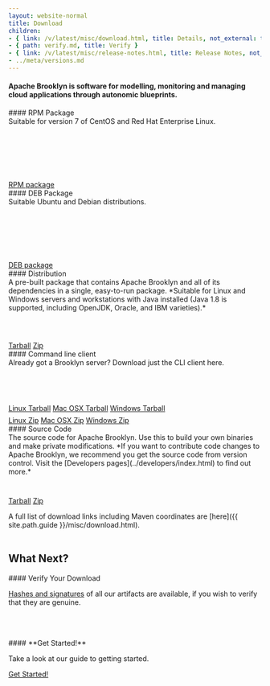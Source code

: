 ```yaml
---
layout: website-normal
title: Download
children:
- { link: /v/latest/misc/download.html, title: Details, not_external: true }
- { path: verify.md, title: Verify }
- { link: /v/latest/misc/release-notes.html, title: Release Notes, not_external: true }
- ../meta/versions.md
---
```


<h4>
 Apache Brooklyn is software for modelling, monitoring and managing cloud applications through autonomic blueprints.
</h4>

<div class="row">

<div class="col-md-6" markdown="1">

<div class="panel panel-default">
  <div class="panel-heading" markdown="1">
#### RPM Package
  </div>
  <div class="panel-body" markdown="1">
<div style="height: 9em;" markdown="1">
Suitable for version 7 of CentOS and Red Hat Enterprise Linux.
</div>

<div class="text-center">
  <a class="btn btn-default" href="https://www.apache.org/dyn/closer.lua?action=download&filename=brooklyn/apache-brooklyn-{{ site.brooklyn-stable-version }}/apache-brooklyn-{{ site.brooklyn-stable-version }}-1.noarch.rpm" role="button">RPM package</a>
</div>
  </div>
</div>

</div><!-- col -->

<div class="col-md-6" markdown="1">

<div class="panel panel-default">
  <div class="panel-heading" markdown="1">
#### DEB Package
  </div>
  <div class="panel-body" markdown="1">
<div style="height: 9em;" markdown="1">
Suitable Ubuntu and Debian distributions.
</div>

<div class="text-center">
  <a class="btn btn-default" href="https://www.apache.org/dyn/closer.lua?action=download&filename=brooklyn/apache-brooklyn-{{ site.brooklyn-stable-version }}/apache-brooklyn-{{ site.brooklyn-stable-version }}.deb" role="button">DEB package</a>
</div>
  </div>
</div>

</div><!-- col -->

<div class="col-md-6" markdown="1">

<div class="panel panel-default">
  <div class="panel-heading" markdown="1">
#### Distribution
  </div>
  <div class="panel-body" markdown="1">
<div style="height: 9em;" markdown="1">
A pre-built package that contains Apache Brooklyn and all of its dependencies in a single, easy-to-run package. 
*Suitable for Linux and Windows servers and workstations with Java installed
(Java 1.8 is supported, including OpenJDK, Oracle, and IBM varieties).*
</div>

<div class="text-center">
  <a class="btn btn-default" href="https://www.apache.org/dyn/closer.lua?action=download&filename=brooklyn/apache-brooklyn-{{ site.brooklyn-stable-version }}/apache-brooklyn-{{ site.brooklyn-stable-version }}-bin.tar.gz" role="button">Tarball</a>
  <a class="btn btn-default" href="https://www.apache.org/dyn/closer.lua?action=download&filename=brooklyn/apache-brooklyn-{{ site.brooklyn-stable-version }}/apache-brooklyn-{{ site.brooklyn-stable-version }}-bin.zip" role="button">Zip</a>
</div>
  </div>
</div>

</div><!-- col -->

<div class="col-md-6" markdown="1">

<div class="panel panel-default">
  <div class="panel-heading" markdown="1">
#### Command line client
  </div>
  <div class="panel-body" markdown="1">
<div style="height: 6.5em;" markdown="1">
Already got a Brooklyn server? Download just the CLI client here.
</div>

<div class="text-center" style="margin-bottom: 0.5em">
  <a class="btn btn-default" href="https://www.apache.org/dyn/closer.lua?action=download&filename=brooklyn/apache-brooklyn-{{ site.brooklyn-stable-version }}/apache-brooklyn-{{ site.brooklyn-stable-version }}-client-cli-linux.tar.gz" role="button">Linux Tarball</a>
  <a class="btn btn-default" href="https://www.apache.org/dyn/closer.lua?action=download&filename=brooklyn/apache-brooklyn-{{ site.brooklyn-stable-version }}/apache-brooklyn-{{ site.brooklyn-stable-version }}-client-cli-macosx.tar.gz" role="button">Mac OSX Tarball</a>
  <a class="btn btn-default" href="https://www.apache.org/dyn/closer.lua?action=download&filename=brooklyn/apache-brooklyn-{{ site.brooklyn-stable-version }}/apache-brooklyn-{{ site.brooklyn-stable-version }}-client-cli-windows.tar.gz" role="button">Windows Tarball</a>
</div>
<div class="text-center">
  <a class="btn btn-default" href="https://www.apache.org/dyn/closer.lua?action=download&filename=brooklyn/apache-brooklyn-{{ site.brooklyn-stable-version }}/apache-brooklyn-{{ site.brooklyn-stable-version }}-client-cli-linux.zip" role="button">Linux Zip</a>
  <a class="btn btn-default" href="https://www.apache.org/dyn/closer.lua?action=download&filename=brooklyn/apache-brooklyn-{{ site.brooklyn-stable-version }}/apache-brooklyn-{{ site.brooklyn-stable-version }}-client-cli-macosx.zip" role="button">Mac OSX Zip</a>
  <a class="btn btn-default" href="https://www.apache.org/dyn/closer.lua?action=download&filename=brooklyn/apache-brooklyn-{{ site.brooklyn-stable-version }}/apache-brooklyn-{{ site.brooklyn-stable-version }}-client-cli-windows.zip" role="button">Windows Zip</a>
</div>
  </div>
</div>

</div><!-- col -->
<div class="col-md-6" markdown="1">

<div class="panel panel-default">
  <div class="panel-heading" markdown="1">
#### Source Code
  </div>
  <div class="panel-body" markdown="1">
<div style="height: 9em;" markdown="1">
The source code for Apache Brooklyn. Use this to build your own binaries and make private modifications. *If you want to
contribute code changes to Apache Brooklyn, we recommend you get the source code from version control. Visit the
[Developers pages](../developers/index.html) to find out more.*
</div>

<div class="text-center">
  <a class="btn btn-default" href="https://www.apache.org/dyn/closer.lua?action=download&filename=brooklyn/apache-brooklyn-{{ site.brooklyn-stable-version }}/apache-brooklyn-{{ site.brooklyn-stable-version }}-src.tar.gz" role="button">Tarball</a>
  <a class="btn btn-default" href="https://www.apache.org/dyn/closer.lua?action=download&filename=brooklyn/apache-brooklyn-{{ site.brooklyn-stable-version }}/apache-brooklyn-{{ site.brooklyn-stable-version }}-src.zip" role="button">Zip</a>
</div>
  </div>
</div>

</div><!-- col -->
</div><!-- row -->

A full list of download links including Maven coordinates are [here]({{ site.path.guide }}/misc/download.html).
<br/><br/>

## What Next?

<div class="row">
<div class="col-md-6" markdown="1">

<div class="panel panel-default">
  <div class="panel-heading" markdown="1">
#### Verify Your Download
  </div>
  <div class="panel-body" markdown="1" style="height: 7em;">

[Hashes and signatures](verify.html) of all our artifacts are available, if you wish to verify that they are genuine.

  </div>
</div>

</div><!-- col -->
<div class="col-md-6" markdown="1">

<div class="panel panel-default">
  <div class="panel-heading" markdown="1">
#### **Get Started!**
  </div>
  <div class="panel-body" markdown="1" style="height: 7em;">

Take a look at our guide to getting started.

<div class="text-center">
  <a class="btn btn-primary" href="{{ site.path.guide }}/start/running.html" role="button">Get Started!</a>
</div>

</div>

</div><!-- col -->
</div><!-- row -->
